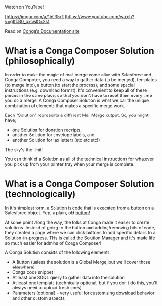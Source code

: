 Watch on YouTube!   

[https://imgur.com/a/1h035rf](https://www.youtube.com/watch?v=gItDB0_oxcw&t=2s)

Read on [Conga's Documentation site](https://documentation.conga.com/composer/latest/anatomy-of-a-conga-composer-button-143198461.html)

# What is a Conga Composer Solution (philosophically)
In order to make the magic of mail merge come alive with Salesforce and Conga Composer, you need a way to gather data (to be merged), templates (to merge into), a button (to start the process), and some special instructions (e.g. download format).  It's convenient to keep all of these pieces in the same place, so that you don't have to reset them every time you do a merge.  A Conga Composer Solution is what we call the unique combination of elements that makes a specific merge work.

Each "Solution" represents a different Mail Merge output.  So, you might have;
* one Solution for donation receipts, 
* another Solution for envelope labels, and 
* another Solution for tax letters (etc etc etc!)  

The sky's the limit!

You can think of a Solution as all of the technical instructions for whatever you pick up from your printer tray when your merge is complete.

# What is a Conga Composer Solution (technologically)
In it's simplest form, a Solution is code that is executed from a button on a Salesforce object.  Yep, a plain, old [button!](https://help.salesforce.com/s/articleView?id=sf.customize_enterprise.htm&type=5)

At some point along the way, the folks at Conga made it easier to create solutions.  Instead of going to the button and adding/removing bits of code, they created a page where we can click buttons to add specific details to a Solution-in-progress.  This is called the Solution Manager and it's made life so much easier for admins of Conga Composer!

A Conga Solution consists of the following elements:
* A Button (unless the solution is a Global Merge, but we'll cover those elsewhere)
* Conga code snippet
* At least one SOQL query to gather data into the solution
* At least one template (technically optional, but if you don't do this, you'll always need to upload fresh ones)
* Parameters (optional) - very useful for customizing download behavior and other custom aspects